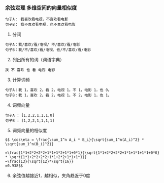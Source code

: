 ### 余弦定理 多维空间的向量相似度
```
句子A： 我喜欢看电视，不喜欢看电影
句子B： 我不喜欢看电视，也不喜欢看电影
```
1. 分词
```
句子A：我/喜欢/看/电视/ 不/喜欢/看/电影
句子B：我/不/喜欢/看/电视，也/不/喜欢/看/电影
```
2. 列出所有的词（词语字典）
```
我 不 喜欢 也 看 电视 电影
```
3. 计算词频
```
句子A：我 1，喜欢 2，看 2，电视 1，不 1，电影 1，也 0，
句子B：我 1，喜欢 2，看 2，电视 1，不 2，电影 1，也 1，
```
4. 词频向量
```
句子A : [1,2,2,1,1,1,0]
句子B : [1,2,2,1,1,1,1]
```
5. 词频向量的相似度
```
$$ \cos\eta = \frac{\sum_1^n A_i * B_i}{\sqrt{sum_1^n(A_i)^2} * \sqrt{sum_1^n(B_i)^2}}

=\frac{1*1+2*2+2*2+1*1+1*2+1*1+0*1}{\sqrt{1*1+2*2+2*2+1*1+1*1+1*1+0*0} * \sqrt{1*1+2*2+2*2+1*1+2*2+1*1+1*1}}
=\frac{13}{\sqrt{12}*\sqrt{16}}
=0.938$$
```
6. 余弦值越接近1，越相似，夹角趋近于0度



